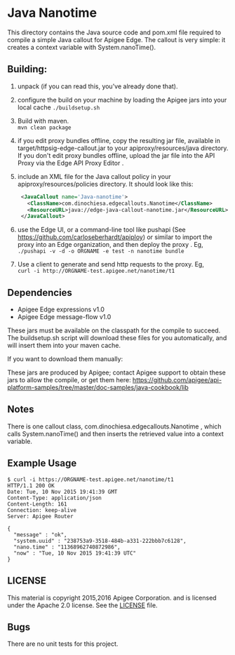 # Java Nanotime

This directory contains the Java source code and pom.xml file required to
compile a simple Java callout for Apigee Edge. The callout is very simple: it creates 
a context variable with System.nanoTime().

## Building:

1. unpack (if you can read this, you've already done that).

2. configure the build on your machine by loading the Apigee jars into your local cache
  ```./buildsetup.sh```

2. Build with maven.  
  ```mvn clean package```

3. if you edit proxy bundles offline, copy the resulting jar file, available in  target/httpsig-edge-callout.jar to your apiproxy/resources/java directory.  If you don't edit proxy bundles offline, upload the jar file into the API Proxy via the Edge API Proxy Editor . 

4. include an XML file for the Java callout policy in your
   apiproxy/resources/policies directory. It should look
   like this:  
   ```xml
    <JavaCallout name='Java-nanotime'>
      <ClassName>com.dinochiesa.edgecallouts.Nanotime</ClassName>
      <ResourceURL>java://edge-java-callout-nanotime.jar</ResourceURL>
    </JavaCallout>
   ```  

5. use the Edge UI, or a command-line tool like pushapi (See
   https://github.com/carloseberhardt/apiploy) or similar to
   import the proxy into an Edge organization, and then deploy the proxy . 
   Eg,    
   ```./pushapi -v -d -o ORGNAME -e test -n nanotime bundle```

6. Use a client to generate and send http requests to the proxy. Eg,   
   ```curl -i http://ORGNAME-test.apigee.net/nanotime/t1```




## Dependencies

- Apigee Edge expressions v1.0
- Apigee Edge message-flow v1.0

These jars must be available on the classpath for the compile to
succeed. The buildsetup.sh script will download these files for
you automatically, and will insert them into your maven cache. 

If you want to download them manually: 

These jars are
produced by Apigee; contact Apigee support to obtain these jars to allow
the compile, or get them here: 
https://github.com/apigee/api-platform-samples/tree/master/doc-samples/java-cookbook/lib



## Notes

There is one callout class, com.dinochiesa.edgecallouts.Nanotime ,
which calls System.nanoTime() and then inserts the retrieved value into a context variable. 


## Example Usage

```
$ curl -i https://ORGNAME-test.apigee.net/nanotime/t1
HTTP/1.1 200 OK
Date: Tue, 10 Nov 2015 19:41:39 GMT
Content-Type: application/json
Content-Length: 161
Connection: keep-alive
Server: Apigee Router

{
  "message" : "ok",
  "system.uuid" : "238753a9-3518-484b-a331-222bbb7c6128",
  "nano.time" : "11368962740872986",
  "now" : "Tue, 10 Nov 2015 19:41:39 UTC"
}
```

## LICENSE

This material is copyright 2015,2016 Apigee Corporation. 
and is licensed under the Apache 2.0 license. See the [LICENSE](LICENSE) file. 


## Bugs

There are no unit tests for this project.
